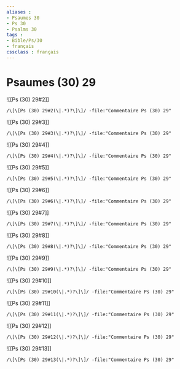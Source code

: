 ```yaml
---
aliases : 
- Psaumes 30
- Ps 30
- Psalms 30
tags : 
- Bible/Ps/30
- français
cssclass : français
---
```


# Psaumes (30) 29

![[Ps (30) 29#2]]

```query
/\[\[Ps (30) 29#2(\|.*)?\]\]/ -file:"Commentaire Ps (30) 29"
```

![[Ps (30) 29#3]]

```query
/\[\[Ps (30) 29#3(\|.*)?\]\]/ -file:"Commentaire Ps (30) 29"
```

![[Ps (30) 29#4]]

```query
/\[\[Ps (30) 29#4(\|.*)?\]\]/ -file:"Commentaire Ps (30) 29"
```

![[Ps (30) 29#5]]

```query
/\[\[Ps (30) 29#5(\|.*)?\]\]/ -file:"Commentaire Ps (30) 29"
```

![[Ps (30) 29#6]]

```query
/\[\[Ps (30) 29#6(\|.*)?\]\]/ -file:"Commentaire Ps (30) 29"
```

![[Ps (30) 29#7]]

```query
/\[\[Ps (30) 29#7(\|.*)?\]\]/ -file:"Commentaire Ps (30) 29"
```

![[Ps (30) 29#8]]

```query
/\[\[Ps (30) 29#8(\|.*)?\]\]/ -file:"Commentaire Ps (30) 29"
```

![[Ps (30) 29#9]]

```query
/\[\[Ps (30) 29#9(\|.*)?\]\]/ -file:"Commentaire Ps (30) 29"
```

![[Ps (30) 29#10]]

```query
/\[\[Ps (30) 29#10(\|.*)?\]\]/ -file:"Commentaire Ps (30) 29"
```

![[Ps (30) 29#11]]

```query
/\[\[Ps (30) 29#11(\|.*)?\]\]/ -file:"Commentaire Ps (30) 29"
```

![[Ps (30) 29#12]]

```query
/\[\[Ps (30) 29#12(\|.*)?\]\]/ -file:"Commentaire Ps (30) 29"
```

![[Ps (30) 29#13]]

```query
/\[\[Ps (30) 29#13(\|.*)?\]\]/ -file:"Commentaire Ps (30) 29"
```

